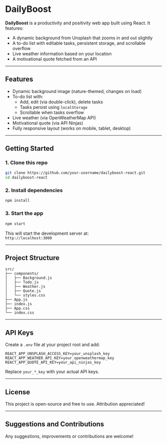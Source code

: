 # DailyBoost

**DailyBoost** is a productivity and positivity web app built using React. It features:
- A dynamic background from Unsplash that zooms in and out slightly
- A to-do list with editable tasks, persistent storage, and scrollable overflow
- Live weather information based on your location
- A motivational quote fetched from an API

---

## Features

- Dynamic background image (nature-themed, changes on load)  
- To-do list with:
    - Add, edit (via double-click), delete tasks
    - Tasks persist using `localStorage`
    - Scrollable when tasks overflow  
- Live weather (via OpenWeatherMap API)  
- Motivational quote (via API Ninjas)  
- Fully responsive layout (works on mobile, tablet, desktop)

---

## Getting Started

### 1. Clone this repo

```bash
git clone https://github.com/your-username/dailyboost-react.git
cd dailyboost-react
```

### 2. Install dependencies

```bash
npm install
```

### 3. Start the app

```bash
npm start
```
This will start the development server at:  
`http://localhost:3000`

---

## Project Structure

```
src/
├── components/
│   ├── Background.js
│   ├── Todo.js
│   ├── Weather.js
│   ├── Quote.js
│   └── styles.css
├── App.js
├── index.js
├── App.css
└── index.css
```

---

## API Keys

Create a `.env` file at your project root and add:

```
REACT_APP_UNSPLASH_ACCESS_KEY=your_unsplash_key
REACT_APP_WEATHER_API_KEY=your_openweathermap_key
REACT_APP_QUOTE_API_KEY=your_api_ninjas_key
```

Replace `your_*_key` with your actual API keys.

---

## License
This project is open-source and free to use. Attribution appreciated!

--- 

## Suggestions and Contributions
Any suggestions, improvements or contributions are welcome!
